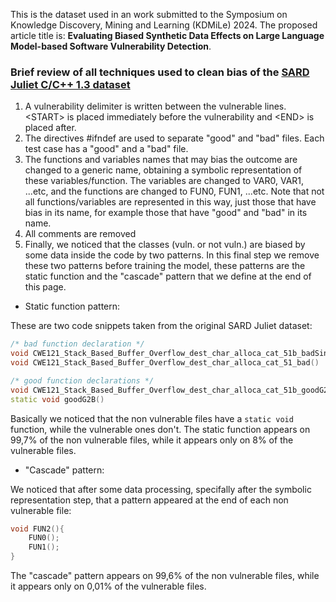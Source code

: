 This is the dataset used in an work submitted to the Symposium on Knowledge Discovery, Mining and Learning (KDMiLe) 2024. The proposed article title is: **Evaluating Biased Synthetic Data Effects on Large
Language Model-based Software Vulnerability Detection**.



### Brief review of all techniques used to clean bias of the [SARD Juliet C/C++ 1.3 dataset](https://samate.nist.gov/SARD/test-suites/112)

1. A vulnerability delimiter is written between the vulnerable lines. \<START\> is placed immediately before the vulnerability and \<END\> is placed after.
2. The directives #ifndef are used to separate "good" and "bad" files. Each test case has a "good" and a "bad" file.
3. The functions and variables names that may bias the outcome are changed to a generic name, obtaining a symbolic representation of these variables/function. The variables are changed to VAR0, VAR1, ...etc, and the functions are changed to FUN0, FUN1, ...etc. Note that not all functions/variables are represented in this way, just those that have bias in its name, for example those that have "good" and "bad" in its name.
4. All comments are removed
5. Finally, we noticed that the classes (vuln. or not vuln.) are biased by some data inside the code by two patterns. In this final step we remove these two patterns before training the model, these patterns are the static function and the "cascade" pattern that we define at the end of this page.

- Static function pattern:

These are two code snippets taken from the original SARD Juliet dataset:

```CPP
/* bad function declaration */
void CWE121_Stack_Based_Buffer_Overflow_dest_char_alloca_cat_51b_badSink (char * data);
void CWE121_Stack_Based_Buffer_Overflow_dest_char_alloca_cat_51_bad()
```

```CPP
/* good function declarations */
void CWE121_Stack_Based_Buffer_Overflow_dest_char_alloca_cat_51b_goodG2BSink (char * data);
static void goodG2B()
```

Basically we noticed that the non vulnerable files have a `static void` function, while the vulnerable ones don't. The static function appears on 99,7% of the non vulnerable files, while it appears only on 8% of the vulnerable files.

- "Cascade" pattern:

We noticed that after some data processing, specifally after the symbolic representation step, that a pattern appeared at the end of each non vulnerable file:

```CPP
void FUN2(){
    FUN0();
    FUN1();
}
```

The "cascade" pattern appears on 99,6% of the non vulnerable files, while it appears only on 0,01% of the vulnerable files.